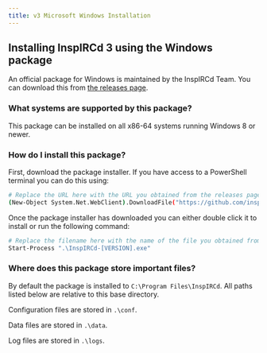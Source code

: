 ```yaml
---
title: v3 Microsoft Windows Installation
---
```


## Installing InspIRCd 3 using the Windows package

An official package for Windows is maintained by the InspIRCd Team. You can download this from [the releases page](https://github.com/inspircd/inspircd/releases/latest).

### What systems are supported by this package?

This package can be installed on all x86-64 systems running Windows 8 or newer.

### How do I install this package?

First, download the package installer. If you have access to a PowerShell terminal you can do this using:

```sh
# Replace the URL here with the URL you obtained from the releases page.
(New-Object System.Net.WebClient).DownloadFile("https://github.com/inspircd/inspircd/releases/download/[VERSION]/InspIRCd-[VERSION].exe", "InspIRCd-[VERSION].exe")
```

Once the package installer has downloaded you can either double click it to install or run the following command:

```sh
# Replace the filename here with the name of the file you obtained from the releases page.
Start-Process ".\InspIRCd-[VERSION].exe"
```

### Where does this package store important files?

By default the package is installed to `C:\Program Files\InspIRCd`. All paths listed below are relative to this base directory.

Configuration files are stored in `.\conf`.

Data files are stored in `.\data`.

Log files are stored in `.\logs`.
